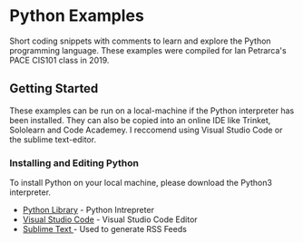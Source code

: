 # Python Examples

Short coding snippets with comments to learn and explore the Python programming language. These examples were compiled for Ian Petrarca's PACE CIS101 class in 2019.

## Getting Started

These examples can be run on a local-machine if the Python interpreter has been installed. They can also be copied into an online IDE like Trinket, Sololearn and Code Academey. I reccomend using Visual Studio Code or the sublime text-editor.

### Installing and Editing Python
To install Python on your local machine, please download the Python3 interpreter.

* [Python Library](https://www.python.org/) - Python Intrepreter
* [Visual Studio Code](https://code.visualstudio.com/) - Visual Studio Code Editor
* [Sublime Text ](https://www.sublimetext.com/) - Used to generate RSS Feeds
